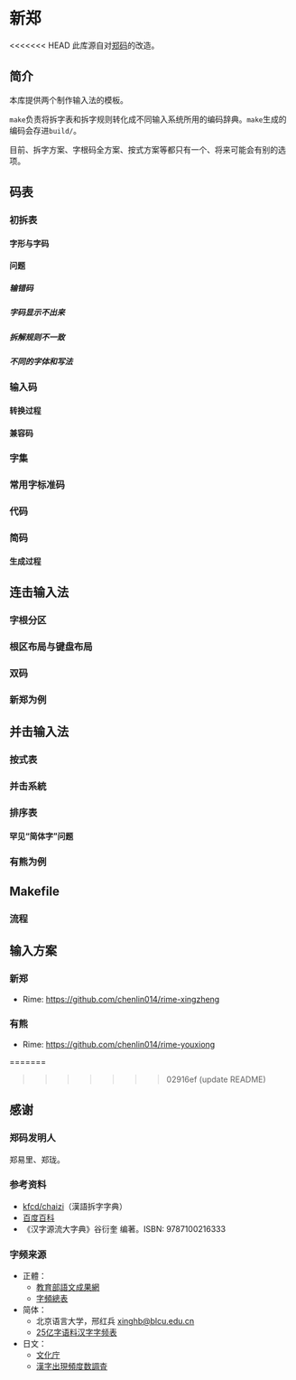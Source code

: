 # 新郑

<<<<<<< HEAD
此库源自对[郑码](https://baike.baidu.com/item/%E9%83%91%E7%A0%81/589192)的改造。

## 简介

本库提供两个制作输入法的模板。

`make`负责将拆字表和拆字规则转化成不同输入系统所用的编码辞典。`make`生成的编码会存进`build/`。

目前、拆字方案、字根码全方案、按式方案等都只有一个、将来可能会有别的选项。

## 码表

### 初拆表

#### 字形与字码

#### 问题

##### 输错码

##### 字码显示不出来

##### 拆解规则不一致

##### 不同的字体和写法

### 输入码

#### 转换过程

#### 兼容码

### 字集

### 常用字标准码

### 代码

### 简码

#### 生成过程

## 连击输入法

### 字根分区

### 根区布局与键盘布局

### 双码

### 新郑为例

## 并击输入法

### 按式表

### 并击系統

### 排序表

#### 罕见“简体字”问题

### 有熊为例

## Makefile

### 流程

## 输入方案
### 新郑
- Rime: https://github.com/chenlin014/rime-xingzheng
### 有熊
- Rime: https://github.com/chenlin014/rime-youxiong

=======
>>>>>>> 02916ef (update README)
## 感谢
### 郑码发明人
郑易里、郑珑。

### 参考资料
- [kfcd/chaizi](https://github.com/kfcd/chaizi)（漢語拆字字典）
- [百度百科](https://baike.baidu.com)
- 《汉字源流大字典》谷衍奎 编著。ISBN: 9787100216333

### 字频来源
- 正體：
    - [教育部語文成果網](https://language.moe.gov.tw/)
    - [字頻總表](https://language.moe.gov.tw/001/Upload/files/SITE_CONTENT/M0001/PIN/biau1.htm?open)
- 简体：
    - 北京语言大学，邢红兵 <xinghb@blcu.edu.cn>
    - [25亿字语料汉字字频表](https://faculty.blcu.edu.cn/xinghb/zh_CN/article/167473/content/1437.htm#article)
- 日文：
    - [文化庁](https://www.bunka.go.jp/)
    - [漢字出現頻度数調査](https://www.bunka.go.jp/seisaku/bunkashingikai/kokugo/nihongokyoiku_hyojun_wg/04/pdf/91934501_08.pdf)
